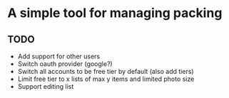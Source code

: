 # A simple tool for managing packing

## TODO

- Add support for other users
- Switch oauth provider (google?)
- Switch all accounts to be free tier by default (also add tiers)
- Limit free tier to x lists of max y items and limited photo size
- Support editing list
